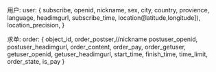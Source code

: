 
用户:
user:
{
subscribe,
openid,
nickname,
sex,
city,
country,
provience,
language,
headimgurl,
subscribe_time,
location([latitude,longitude]),
location_precision,
}

求单:
order:
{
object_id,
order_postser,//nickname
postuser_openid,
postuser_headimgurl,
order_content,
order_pay,
order_getuser,
getuser_openid,
getuser_headimgurl,
start_time,
finish_time,
time_limit,
order_state,
is_pay
}



